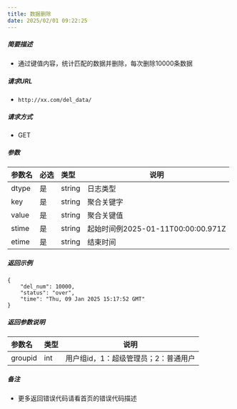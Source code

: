 ```yaml
---
title: 数据删除
date: 2025/02/01 09:22:25
---
```


##### 简要描述

- 通过键值内容，统计匹配的数据并删除，每次删除10000条数据

##### 请求URL
- ` http://xx.com/del_data/ `
  
##### 请求方式
- GET 

##### 参数

|参数名|必选|类型|说明|
|:----    |:---|:----- |-----   |
|dtype |是  |string |日志类型   |
|key|是|string|聚合关键字|
|value|是|string|聚合关键值|
|stime |是  |string | 起始时间例2025-01-11T00:00:00.971Z    |
|etime |是  |string | 结束时间    |


##### 返回示例 

``` 
{
    "del_num": 10000,
    "status": "over",
    "time": "Thu, 09 Jan 2025 15:17:52 GMT"
}
```

##### 返回参数说明 

|参数名|类型|说明|
|:-----  |:-----|-----                           |
|groupid |int   |用户组id，1：超级管理员；2：普通用户  |

##### 备注 

- 更多返回错误代码请看首页的错误代码描述




